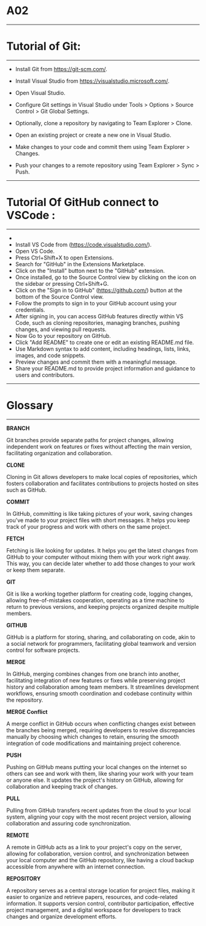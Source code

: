 # A02

---

# Tutorial of Git:

---

- Install Git from https://git-scm.com/.

- Install Visual Studio from https://visualstudio.microsoft.com/.

- Open Visual Studio.

- Configure Git settings in Visual Studio under Tools > Options > Source Control > Git Global Settings.

- Optionally, clone a repository by navigating to Team Explorer > Clone.

- Open an existing project or create a new one in Visual Studio.

- Make changes to your code and commit them using Team Explorer > Changes.

- Push your changes to a remote repository using Team Explorer > Sync > Push.

---

# Tutorial Of GitHub connect to VSCode :

---

-
- Install VS Code from (https://code.visualstudio.com/).
- Open VS Code.
- Press Ctrl+Shift+X to open Extensions.
- Search for "GitHub" in the Extensions Marketplace.
- Click on the "Install" button next to the "GitHub" extension.
- Once installed, go to the Source Control view by clicking on the icon on the sidebar or pressing Ctrl+Shift+G.
- Click on the "Sign in to GitHub" (https://github.com/) button at the bottom of the Source Control view.
- Follow the prompts to sign in to your GitHub account using your credentials.
- After signing in, you can access GitHub features directly within VS Code, such as cloning repositories, managing branches, pushing changes, and viewing pull requests.
- Now Go to your repository on GitHub.
- Click "Add README" to create one or edit an existing README.md file.
- Use Markdown syntax to add content, including headings, lists, links, images, and code snippets.
- Preview changes and commit them with a meaningful message.
- Share your README.md to provide project information and guidance to users and contributors.

---

# Glossary

---

**BRANCH**<br>

Git branches provide separate paths for project changes, allowing independent work on features or fixes without affecting the main version, facilitating organization and collaboration.

**CLONE** <br>

Cloning in Git allows developers to make local copies of repositories, which fosters collaboration and facilitates contributions to projects hosted on sites such as GitHub.

**COMMIT**<br>

In GitHub, committing is like taking pictures of your work, saving changes you've made to your project files with short messages. It helps you keep track of your progress and work with others on the same project.

**FETCH**<br>

Fetching is like looking for updates. It helps you get the latest changes from GitHub to your computer without mixing them with your work right away. This way, you can decide later whether to add those changes to your work or keep them separate.

**GIT**<br>

Git is like a working together platform for creating code, logging changes, allowing free-of-mistakes cooperation, operating as a time machine to return to previous versions, and keeping projects organized despite multiple members.

**GITHUB**<br>

GitHub is a platform for storing, sharing, and collaborating on code, akin to a social network for programmers, facilitating global teamwork and version control for software projects.

**MERGE**<br>

In GitHub, merging combines changes from one branch into another, facilitating integration of new features or fixes while preserving project history and collaboration among team members. It streamlines development workflows, ensuring smooth coordination and codebase continuity within the repository.

**MERGE Conflict**<br>

A merge conflict in GitHub occurs when conflicting changes exist between the branches being merged, requiring developers to resolve discrepancies manually by choosing which changes to retain, ensuring the smooth integration of code modifications and maintaining project coherence.

**PUSH**<br>

Pushing on GitHub means putting your local changes on the internet so others can see and work with them, like sharing your work with your team or anyone else. It updates the project's history on GitHub, allowing for collaboration and keeping track of changes.

**PULL**<br>

Pulling from GitHub transfers recent updates from the cloud to your local system, aligning your copy with the most recent project version, allowing collaboration and assuring code synchronization.

**REMOTE**<br>

A remote in GitHub acts as a link to your project's copy on the server, allowing for collaboration, version control, and synchronization between your local computer and the GitHub repository, like having a cloud backup accessible from anywhere with an internet connection.

**REPOSITORY**<br>

A repository serves as a central storage location for project files, making it easier to organize and retrieve papers, resources, and code-related information. It supports version control, contributor participation, effective project management, and a digital workspace for developers to track changes and organize development efforts.

```
































































```
